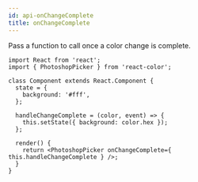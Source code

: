```yaml
---
id: api-onChangeComplete
title: onChangeComplete
---
```

Pass a function to call once a color change is complete.

```
import React from 'react';
import { PhotoshopPicker } from 'react-color';

class Component extends React.Component {
  state = {
    background: '#fff',
  };

  handleChangeComplete = (color, event) => {
    this.setState({ background: color.hex });
  };

  render() {
    return <PhotoshopPicker onChangeComplete={ this.handleChangeComplete } />;
  }
}
```
